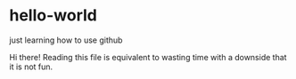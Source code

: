 # hello-world
just learning how to use github

Hi there!
Reading this file is equivalent to wasting time with a downside that it is not fun.
